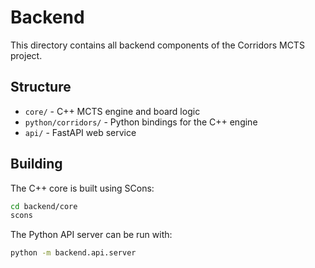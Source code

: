 # Backend

This directory contains all backend components of the Corridors MCTS project.

## Structure

- `core/` - C++ MCTS engine and board logic
- `python/corridors/` - Python bindings for the C++ engine  
- `api/` - FastAPI web service

## Building

The C++ core is built using SCons:

```bash
cd backend/core
scons
```

The Python API server can be run with:

```bash
python -m backend.api.server
```